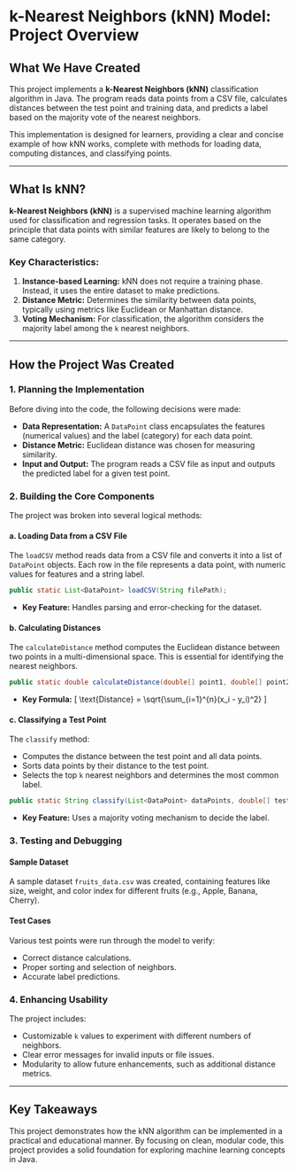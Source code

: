 # k-Nearest Neighbors (kNN) Model: Project Overview

## What We Have Created
This project implements a **k-Nearest Neighbors (kNN)** classification algorithm in Java. The program reads data points from a CSV file, calculates distances between the test point and training data, and predicts a label based on the majority vote of the nearest neighbors.

This implementation is designed for learners, providing a clear and concise example of how kNN works, complete with methods for loading data, computing distances, and classifying points.

---

## What Is kNN?

**k-Nearest Neighbors (kNN)** is a supervised machine learning algorithm used for classification and regression tasks. It operates based on the principle that data points with similar features are likely to belong to the same category.

### Key Characteristics:
1. **Instance-based Learning:** kNN does not require a training phase. Instead, it uses the entire dataset to make predictions.
2. **Distance Metric:** Determines the similarity between data points, typically using metrics like Euclidean or Manhattan distance.
3. **Voting Mechanism:** For classification, the algorithm considers the majority label among the `k` nearest neighbors.

---

## How the Project Was Created

### 1. Planning the Implementation
Before diving into the code, the following decisions were made:

- **Data Representation:** A `DataPoint` class encapsulates the features (numerical values) and the label (category) for each data point.
- **Distance Metric:** Euclidean distance was chosen for measuring similarity.
- **Input and Output:** The program reads a CSV file as input and outputs the predicted label for a given test point.

### 2. Building the Core Components
The project was broken into several logical methods:

#### **a. Loading Data from a CSV File**
The `loadCSV` method reads data from a CSV file and converts it into a list of `DataPoint` objects. Each row in the file represents a data point, with numeric values for features and a string label.

```java
public static List<DataPoint> loadCSV(String filePath);
```
- **Key Feature:** Handles parsing and error-checking for the dataset.

#### **b. Calculating Distances**
The `calculateDistance` method computes the Euclidean distance between two points in a multi-dimensional space. This is essential for identifying the nearest neighbors.

```java
public static double calculateDistance(double[] point1, double[] point2);
```
- **Key Formula:**
   \[ \text{Distance} = \sqrt{\sum_{i=1}^{n}(x_i - y_i)^2} \]

#### **c. Classifying a Test Point**
The `classify` method:
- Computes the distance between the test point and all data points.
- Sorts data points by their distance to the test point.
- Selects the top `k` nearest neighbors and determines the most common label.

```java
public static String classify(List<DataPoint> dataPoints, double[] testPoint, int k);
```
- **Key Feature:** Uses a majority voting mechanism to decide the label.

### 3. Testing and Debugging

#### **Sample Dataset**
A sample dataset `fruits_data.csv` was created, containing features like size, weight, and color index for different fruits (e.g., Apple, Banana, Cherry).

#### **Test Cases**
Various test points were run through the model to verify:
- Correct distance calculations.
- Proper sorting and selection of neighbors.
- Accurate label predictions.

### 4. Enhancing Usability
The project includes:
- Customizable `k` values to experiment with different numbers of neighbors.
- Clear error messages for invalid inputs or file issues.
- Modularity to allow future enhancements, such as additional distance metrics.

---

## Key Takeaways
This project demonstrates how the kNN algorithm can be implemented in a practical and educational manner. By focusing on clean, modular code, this project provides a solid foundation for exploring machine learning concepts in Java.


